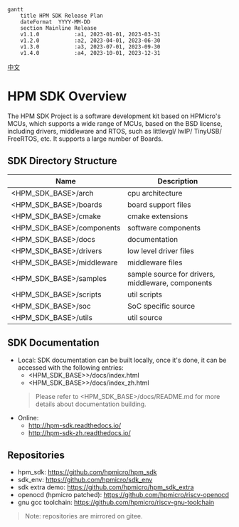 ``` mermaid
gantt
    title HPM SDK Release Plan
    dateFormat  YYYY-MM-DD
    section Mainline Release
    v1.1.0           :a1, 2023-01-01, 2023-03-31
    v1.2.0           :a2, 2023-04-01, 2023-06-30
    v1.3.0           :a3, 2023-07-01, 2023-09-30
    v1.4.0           :a4, 2023-10-01, 2023-12-31
```

[中文](README_zh.md)

# HPM SDK Overview
The HPM SDK Project is a software development kit based on HPMicro's MCUs, which supports a wide range of MCUs, based on the BSD license, including drivers, middleware and RTOS, such as littlevgl/ lwIP/ TinyUSB/ FreeRTOS, etc. It supports a large number of Boards.

## SDK Directory Structure

| Name | Description |
|--------|--------|
| <HPM_SDK_BASE>/arch | cpu architecture |
| <HPM_SDK_BASE>/boards | board support files |
| <HPM_SDK_BASE>/cmake | cmake extensions |
| <HPM_SDK_BASE>/components | software components |
| <HPM_SDK_BASE>/docs | documentation |
| <HPM_SDK_BASE>/drivers | low level driver files |
| <HPM_SDK_BASE>/middleware | middleware files |
| <HPM_SDK_BASE>/samples | sample source for drivers, middleware, components |
| <HPM_SDK_BASE>/scripts | util scripts |
| <HPM_SDK_BASE>/soc | SoC specific source |
| <HPM_SDK_BASE>/utils | util source |

## SDK Documentation
- Local:
  SDK documentation can be built locally, once it's done, it can be accessed with the following entries:
  - <HPM_SDK_BASE>>/docs/index.html
  - <HPM_SDK_BASE>>/docs/index_zh.html
  > Please refer to <HPM_SDK_BASE>/docs/README.md for more details about documentation building.
- Online:
  - http://hpm-sdk.readthedocs.io/
  - http://hpm-sdk-zh.readthedocs.io/

## Repositories
- hpm_sdk: https://github.com/hpmicro/hpm_sdk
- sdk_env: https://github.com/hpmicro/sdk_env
- sdk extra demo: https://github.com/hpmicro/hpm_sdk_extra
- openocd (hpmicro patched): https://github.com/hpmicro/riscv-openocd
- gnu gcc toolchain: https://github.com/hpmicro/riscv-gnu-toolchain

> Note: repositories are mirrored on gitee.
